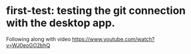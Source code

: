 # first-test: testing the git connection with the desktop app.
Following along with video https://www.youtube.com/watch?v=WJ0eoGO2bhQ
